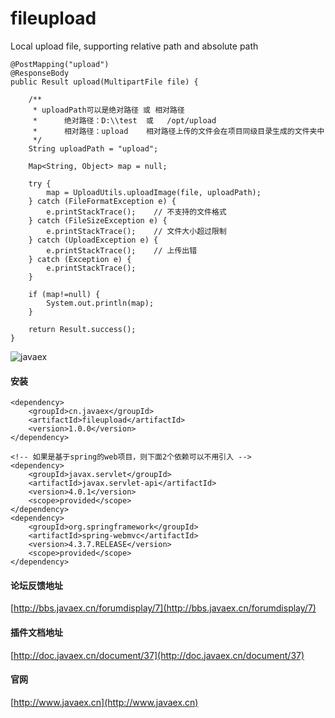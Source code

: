 # fileupload
Local upload file, supporting relative path and absolute path
```
@PostMapping("upload")
@ResponseBody
public Result upload(MultipartFile file) {
	
	/**
	 * uploadPath可以是绝对路径 或 相对路径
	 *      绝对路径：D:\\test  或   /opt/upload
	 *      相对路径：upload    相对路径上传的文件会在项目同级目录生成的文件夹中
	 */
	String uploadPath = "upload";

	Map<String, Object> map = null;

	try {
		map = UploadUtils.uploadImage(file, uploadPath);
	} catch (FileFormatException e) {
		e.printStackTrace();    // 不支持的文件格式
	} catch (FileSizeException e) {
		e.printStackTrace();    // 文件大小超过限制
	} catch (UploadException e) {
		e.printStackTrace();    // 上传出错
	} catch (Exception e) {
		e.printStackTrace();
	}

	if (map!=null) {
		System.out.println(map);
	}
	
	return Result.success();
}
```
![javaex](https://images.gitee.com/uploads/images/2020/0329/201403_d7fbbbfb_1712536.png)


#### 安装

```
<dependency>
	<groupId>cn.javaex</groupId>
	<artifactId>fileupload</artifactId>
	<version>1.0.0</version>
</dependency>

<!-- 如果是基于spring的web项目，则下面2个依赖可以不用引入 -->
<dependency>
	<groupId>javax.servlet</groupId>
	<artifactId>javax.servlet-api</artifactId>
	<version>4.0.1</version>
	<scope>provided</scope>
</dependency>
<dependency>
	<groupId>org.springframework</groupId>
	<artifactId>spring-webmvc</artifactId>
	<version>4.3.7.RELEASE</version>
	<scope>provided</scope>
</dependency>
```


#### 论坛反馈地址
[http://bbs.javaex.cn/forumdisplay/7](http://bbs.javaex.cn/forumdisplay/7)


#### 插件文档地址

[http://doc.javaex.cn/document/37](http://doc.javaex.cn/document/37)


#### 官网
[http://www.javaex.cn](http://www.javaex.cn)

